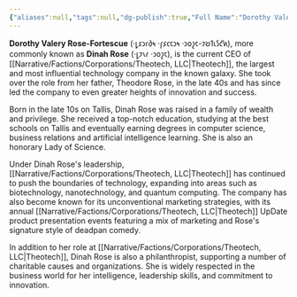 ```yaml
---
{"aliases":null,"tags":null,"dg-publish":true,"Full Name":"Dorothy Valery Rose-Fortescue","Pronouns":"she/her","Role":"Tree","Species":"Tallisite","Gender":"Cis Woman","Universal Name":"·𐑛𐑭𐑮𐑩𐑔𐑰 ·𐑝𐑭𐑤𐑱𐑮𐑰 ·𐑮𐑴𐑟𐑱-𐑲𐑹𐑑𐑧𐑕𐑒𐑿","permalink":"/narrative/characters/wb-characters/dinah-rose/","dgPassFrontmatter":true}
---
```


**Dorothy Valery Rose-Fortescue** (·𐑛𐑭𐑮𐑩𐑔𐑰 ·𐑝𐑭𐑤𐑱𐑮𐑰 ·𐑮𐑴𐑟𐑱-𐑲𐑹𐑑𐑧𐑕𐑒𐑿), more commonly known as **Dinah Rose** (·𐑛𐑲𐑯𐑩 ·𐑮𐑴𐑟𐑱), is the current CEO of [[Narrative/Factions/Corporations/Theotech, LLC\|Theotech]], the largest and most influential technology company in the known galaxy. She took over the role from her father, Theodore Rose, in the late 40s and has since led the company to even greater heights of innovation and success.

Born in the late 10s on Tallis, Dinah Rose was raised in a family of wealth and privilege. She received a top-notch education, studying at the best schools on Tallis and eventually earning degrees in computer science, business relations and artificial intelligence learning. She is also an honorary Lady of Science.

Under Dinah Rose's leadership, [[Narrative/Factions/Corporations/Theotech, LLC\|Theotech]] has continued to push the boundaries of technology, expanding into areas such as biotechnology, nanotechnology, and quantum computing. The company has also become known for its unconventional marketing strategies, with its annual [[Narrative/Factions/Corporations/Theotech, LLC\|Theotech]] UpDate product presentation events featuring a mix of marketing and Rose's signature style of deadpan comedy.

In addition to her role at [[Narrative/Factions/Corporations/Theotech, LLC\|Theotech]], Dinah Rose is also a philanthropist, supporting a number of charitable causes and organizations. She is widely respected in the business world for her intelligence, leadership skills, and commitment to innovation.